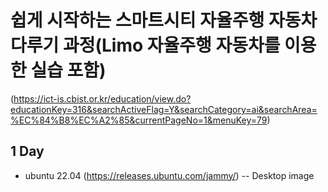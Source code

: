 # 쉽게 시작하는 스마트시티 자율주행 자동차 다루기 과정(Limo 자율주행 자동차를 이용한 실습 포함)
(https://ict-is.cbist.or.kr/education/view.do?educationKey=316&searchActiveFlag=Y&searchCategory=ai&searchArea=%EC%84%B8%EC%A2%85&currentPageNo=1&menuKey=79)

## 1 Day
- ubuntu 22.04 (https://releases.ubuntu.com/jammy/)
  -- Desktop image
